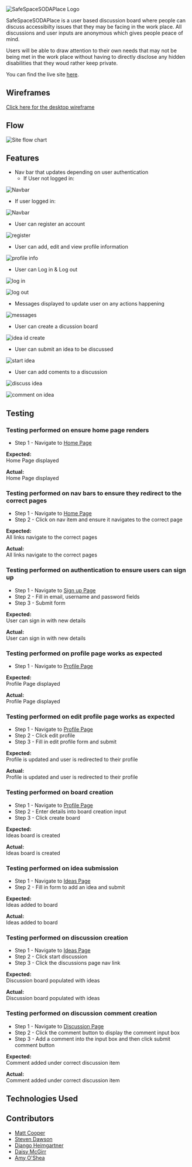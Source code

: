 ![SafeSpaceSODAPlace Logo](static/img/ss-full-logo.png)

SafeSpaceSODAPlace is a user based discussion board where people can discuss accessibilty issues that they may be facing in the work place. All discussions and user inputs are anonymous which gives people peace of mind. 

Users will be able to draw attention to their own needs that may not be being met in the work place without having to directly disclose any hidden disabilities that they woud rather keep private. 

You can find the live site [here](https://safe-space-soda-place.herokuapp.com/).

## Wireframes
[Click here for the desktop wireframe](static/img/readme/full-wireframes.png)

## Flow

![Site flow chart](static/img/readme/hackathon-flow.png)

## Features
- Nav bar that updates depending on user authentication
   - If User not logged in:

![Navbar](static/img/readme/features/01-nav-02.PNG)

   - If user logged in:

![Navbar](static/img/readme/features/01-nav-01.PNG)

- User can register an account

![register](static/img/readme/features/02-register.PNG)

- User can add, edit and view profile information

![profile info](static/img/readme/features/05-profile-info.PNG)

- User can Log in & Log out

![log in](static/img/readme/features/03-signin.PNG)

![log out](static/img/readme/features/03-signout.PNG)

- Messages displayed to update user on any actions happening

![messages](static/img/readme/features/04-messages.PNG)
- User can create a dicussion board

![idea id create](static/img/readme/features/06-make-discussion-board.PNG)

- User can submit an idea to be discussed

![start idea](static/img/readme/features/07-start-ideas.PNG)

- User can add coments to a discussion

![discuss idea](static/img/readme/features/07-discuss-idea.PNG)

![comment on idea](static/img/readme/features/07-comment-on-idea.PNG)

## Testing

### Testing performed on ensure home page renders

* Step 1 - Navigate to [Home Page](https://safe-space-soda-place.herokuapp.com)

**Expected:**<br>
Home Page displayed

**Actual:**<br>
Home Page displayed

### Testing performed on nav bars to ensure they redirect to the correct pages

* Step 1 - Navigate to [Home Page](https://safe-space-soda-place.herokuapp.com)
* Step 2 - Click on nav item and ensure it navigates to the correct page

**Expected:**<br>
All links navigate to the correct pages

**Actual:**<br>
All links navigate to the correct pages

### Testing performed on authentication to ensure users can sign up

* Step 1 - Navigate to [Sign up Page](https://safe-space-soda-place.herokuapp.com/accounts/login/)
* Step 2 - Fill in email, username and password fields
* Step 3 - Submit form

**Expected:**<br>
User can sign in with new details

**Actual:**<br>
User can sign in with new details

### Testing performed on profile page works as expected

* Step 1 - Navigate to [Profile Page](https://safe-space-soda-place.herokuapp.com/profile/username/)

**Expected:**<br>
Profile Page displayed

**Actual:**<br>
Profile Page displayed

### Testing performed on edit profile page works as expected

* Step 1 - Navigate to [Profile Page](https://safe-space-soda-place.herokuapp.com/profile/username/)
* Step 2 - Click edit profile
* Step 3 - Fill in edit profile form and submit

**Expected:**<br>
Profile is updated and user is redirected to their profile

**Actual:**<br>
Profile is updated and user is redirected to their profile

### Testing performed on board creation

* Step 1 - Navigate to [Profile Page](https://safe-space-soda-place.herokuapp.com/profile/username/)
* Step 2 - Enter details into board creation input
* Step 3 - Click create board

**Expected:**<br>
Ideas board is created

**Actual:**<br>
Ideas board is created

### Testing performed on idea submission

* Step 1 - Navigate to [Ideas Page](https://safe-space-soda-place.herokuapp.com/ideas/board/board_no/)
* Step 2 - Fill in form to add an idea and submit

**Expected:**<br>
Ideas added to board

**Actual:**<br>
Ideas added to board

### Testing performed on discussion creation

* Step 1 - Navigate to [Ideas Page](https://safe-space-soda-place.herokuapp.com/ideas/board/board_no/)
* Step 2 - Click start discussion
* Step 3 - Click the discussions page nav link

**Expected:**<br>
Discussion board populated with ideas

**Actual:**<br>
Discussion board populated with ideas

### Testing performed on discussion comment creation

* Step 1 - Navigate to [Discussion Page](https://safe-space-soda-place.herokuapp.com/discussion/)
* Step 2 - Click the comment button to display the comment input box
* Step 3 - Add a comment into the input box and then click submit comment button

**Expected:**<br>
Comment added under correct discussion item

**Actual:**<br>
Comment added under correct discussion item

## Technologies Used

## Contributors

- [Matt Cooper](https://github.com/YesCoops)
- [Steven Dawson](https://github.com/Steven-Dawson18)
- [Django Heimgartner](https://github.com/D1ang)
- [Daisy McGirr](https://github.com/Daisy-McG)
- [Amy O'Shea](https://github.com/AmyOShea)